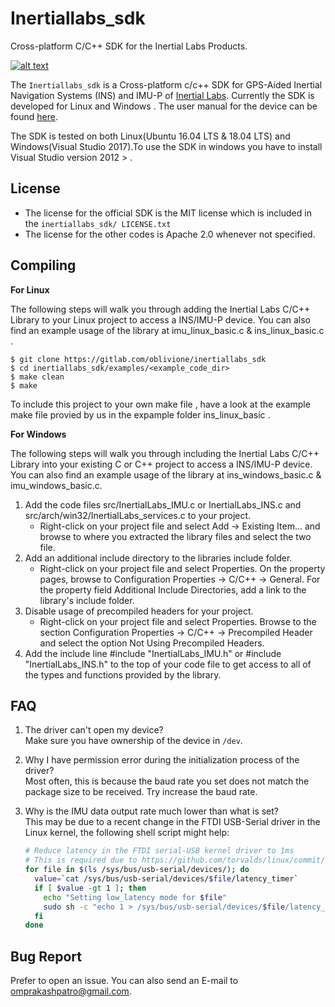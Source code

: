 # Inertiallabs_sdk

Cross-platform C/C++ SDK for the Inertial Labs Products.

[![alt text](https://readthedocs.org/projects/docs/badge/?version=latest "Documentation Status")](https://oblivione.gitlab.io/inertiallabs_ros_package/index.html)



The `Inertiallabs_sdk` is a Cross-platform c/c++ SDK for GPS-Aided Inertial Navigation Systems (INS) and IMU-P of [Inertial Labs](https://inertiallabs.com/). Currently the SDK is developed for Linux and Windows . The user manual for the device can be found [here](https://inertiallabs.com/static/pdf/INS-Datasheet.rev3.2_Nov_2018.pdf).

The SDK is tested on both Linux(Ubuntu 16.04 LTS & 18.04 LTS)  and Windows(Visual Studio 2017).To use the SDK in windows you have to install Visual Studio version 2012 > .

## License

* The license for the official SDK is the MIT license which is included in the `inertiallabs_sdk/ LICENSE.txt`
* The license for the other codes is Apache 2.0 whenever not specified.

## Compiling

**For Linux**

The following steps will walk you through adding the Inertial Labs C/C++ Library to your Linux project to access a INS/IMU-P device. You can also find an example usage of the library at imu_linux_basic.c & ins_linux_basic.c .

```
$ git clone https://gitlab.com/oblivione/inertiallabs_sdk
$ cd inertiallabs_sdk/examples/<example_code_dir>
$ make clean
$ make

```
To include this project to your own make file , have a look at the example make file provied by us in the expample folder ins_linux_basic .

**For Windows**

The following steps will walk you through including the Inertial Labs C/C++ Library into your existing C or C++ project to access a INS/IMU-P device. You can also find an example usage of the library at ins_windows_basic.c & imu_windows_basic.c.

1. Add the code files src/InertialLabs_IMU.c or InertialLabs_INS.c and src/arch/win32/InertialLabs_services.c to your project.
    - Right-click on your project file and select Add -> Existing Item... and browse to where you extracted the library files and select the two file.
2. Add an additional include directory to the libraries include folder.
    - Right-click on your project file and select Properties. On the property pages, browse to Configuration Properties -> C/C++ -> General. For the property field Additional Include Directories, add a link to the library's include folder.
3. Disable usage of precompiled headers for your project.
    - Right-click on your project file and select Properties. Browse to the section Configuration Properties -> C/C++ -> Precompiled Header and select the option Not Using Precompiled Headers.
4. Add the include line #include "InertialLabs_IMU.h" or #include "InertialLabs_INS.h"  to the top of your code file to get access to all of the types and functions provided by the library.

## FAQ

1. The driver can't open my device?\
Make sure you have ownership of the device in `/dev`.

2. Why I have permission error during the initialization process of the driver?\
Most often, this is because the baud rate you set does not match the package size to be received. Try increase the baud rate.

3. Why is the IMU data output rate much lower than what is set?\
This may be due to a recent change in the FTDI USB-Serial driver in the Linux kernel, the following shell script might help:
    ```bash
    # Reduce latency in the FTDI serial-USB kernel driver to 1ms
    # This is required due to https://github.com/torvalds/linux/commit/c6dce262
    for file in $(ls /sys/bus/usb-serial/devices/); do
      value=`cat /sys/bus/usb-serial/devices/$file/latency_timer`
      if [ $value -gt 1 ]; then
        echo "Setting low_latency mode for $file"
        sudo sh -c "echo 1 > /sys/bus/usb-serial/devices/$file/latency_timer"
      fi
    done
    ```

## Bug Report

Prefer to open an issue. You can also send an E-mail to omprakashpatro@gmail.com.

